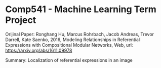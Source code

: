 # Comp541 - Machine Learning Term Project 

Orijinal Paper: 
Ronghang Hu, Marcus Rohrbach, Jacob Andreas, Trevor Darrell, Kate Saenko, 2016, Modeling Relationships in Referential Expressions with Compositional Modular Networks, Web, url: https://arxiv.org/abs/1611.09978

Summary:
Localization of referential expressions in an image 

